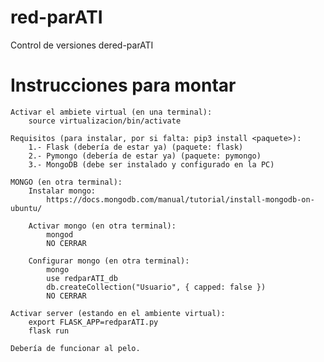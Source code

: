 # red-parATI
Control de versiones dered-parATI

# Instrucciones para montar
    Activar el ambiete virtual (en una terminal):
        source virtualizacion/bin/activate

    Requisitos (para instalar, por si falta: pip3 install <paquete>):
        1.- Flask (debería de estar ya) (paquete: flask)
        2.- Pymongo (debería de estar ya) (paquete: pymongo)
        3.- MongoDB (debe ser instalado y configurado en la PC)

    MONGO (en otra terminal):
        Instalar mongo:
            https://docs.mongodb.com/manual/tutorial/install-mongodb-on-ubuntu/
            
        Activar mongo (en otra terminal):
            mongod
            NO CERRAR

        Configurar mongo (en otra terminal):
            mongo
            use redparATI_db
            db.createCollection("Usuario", { capped: false })
            NO CERRAR
    
    Activar server (estando en el ambiente virtual):
        export FLASK_APP=redparATI.py
        flask run
    
    Debería de funcionar al pelo.
